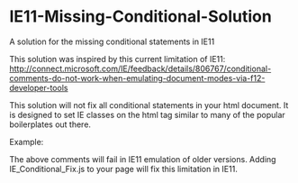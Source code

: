 IE11-Missing-Conditional-Solution
=================================

A solution for the missing conditional statements in IE11

This solution was inspired by this current limitation of IE11: http://connect.microsoft.com/IE/feedback/details/806767/conditional-comments-do-not-work-when-emulating-document-modes-via-f12-developer-tools

This solution will not fix all conditional statements in your html document. It is designed to set IE classes on the html tag similar to many of the popular boilerplates out there.

Example:

<!--[if lt IE 7]>      <html class="no-js lt-ie9 lt-ie8 lt-ie7"> <![endif]-->
<!--[if IE 7]>         <html class="no-js lt-ie9 lt-ie8"> <![endif]-->
<!--[if IE 8]>         <html class="no-js lt-ie9"> <![endif]-->
<!--[if gt IE 8]><!--> <html class="no-js"> <!--<![endif]-->

The above comments will fail in IE11 emulation of older versions. Adding IE_Conditional_Fix.js to your page will fix this limitation in IE11.